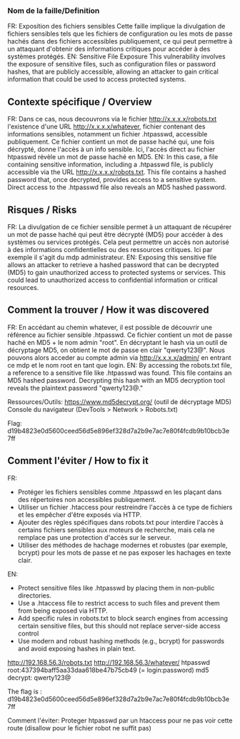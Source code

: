 ### Nom de la faille/Definition
FR: Exposition des fichiers sensibles
Cette faille implique la divulgation de fichiers sensibles tels que les fichiers de configuration ou les mots de passe hachés dans des fichiers accessibles publiquement, ce qui peut permettre à un attaquant d'obtenir des informations critiques pour accéder à des systèmes protégés.
EN: Sensitive File Exposure
This vulnerability involves the exposure of sensitive files, such as configuration files or password hashes, that are publicly accessible, allowing an attacker to gain critical information that could be used to access protected systems.

## Contexte spécifique / Overview
FR: Dans ce cas, nous decouvrons via le fichier http://x.x.x.x/robots.txt l'existence d'une URL http://x.x.x.x/whatever, fichier contenant des informations sensibles, notamment un fichier .htpasswd, accessible publiquement. Ce fichier contient un mot de passe haché qui, une fois décrypté, donne l'accès à un info sensible. Ici, l'accès direct au fichier htpasswd révèle un mot de passe haché en MD5.
EN: In this case, a file containing sensitive information, including a .htpasswd file, is publicly accessible via the URL http://x.x.x.x/robots.txt. This file contains a hashed password that, once decrypted, provides access to a sensitive system. Direct access to the .htpasswd file also reveals an MD5 hashed password.

## Risques / Risks
FR: La divulgation de ce fichier sensible permet à un attaquant de récupérer un mot de passe haché qui peut être décrypté (MD5) pour accéder à des systèmes ou services protégés. Cela peut permettre un accès non autorisé à des informations confidentielles ou des ressources critiques. Ici par exemple il s'agit du mdp administrateur.
EN: Exposing this sensitive file allows an attacker to retrieve a hashed password that can be decrypted (MD5) to gain unauthorized access to protected systems or services. This could lead to unauthorized access to confidential information or critical resources.

## Comment la trouver / How it was discovered
FR: En accédant au chemin whatever, il est possible de découvrir une référence au fichier sensible .htpasswd. Ce fichier contient un mot de passe haché en MD5 + le nom admin "root". En décryptant le hash via un outil de décryptage MD5, on obtient le mot de passe en clair "qwerty123@". Nous pouvons alors acceder au compte admin via http://x.x.x.x/admin/ en entrant ce mdp et le nom root en tant que login.
EN: By accessing the robots.txt file, a reference to a sensitive file like .htpasswd was found. This file contains an MD5 hashed password. Decrypting this hash with an MD5 decryption tool reveals the plaintext password "qwerty123@."

Ressources/Outils:
https://www.md5decrypt.org/ (outil de décryptage MD5)
Console du navigateur (DevTools > Network > Robots.txt)

Flag: d19b4823e0d5600ceed56d5e896ef328d7a2b9e7ac7e80f4fcdb9b10bcb3e7ff

## Comment l'éviter / How to fix it
FR:
- Protéger les fichiers sensibles comme .htpasswd en les plaçant dans des répertoires non accessibles publiquement.
- Utiliser un fichier .htaccess pour restreindre l'accès à ce type de fichiers et les empêcher d'être exposés via HTTP.
- Ajouter des règles spécifiques dans robots.txt pour interdire l'accès à certains fichiers sensibles aux moteurs de recherche, mais cela ne remplace pas une protection d'accès sur le serveur.
- Utiliser des méthodes de hachage modernes et robustes (par exemple, bcrypt) pour les mots de passe et ne pas exposer les hachages en texte clair.

EN:
- Protect sensitive files like .htpasswd by placing them in non-public directories.
- Use a .htaccess file to restrict access to such files and prevent them from being exposed via HTTP.
- Add specific rules in robots.txt to block search engines from accessing certain sensitive files, but this should not replace server-side access control
- Use modern and robust hashing methods (e.g., bcrypt) for passwords and avoid exposing hashes in plain text.




http://192.168.56.3/robots.txt
http://192.168.56.3/whatever/
htpasswd
root:437394baff5aa33daa618be47b75cb49 (= login:password)
md5 decrypt: qwerty123@

The flag is : d19b4823e0d5600ceed56d5e896ef328d7a2b9e7ac7e80f4fcdb9b10bcb3e7ff

Comment l'éviter:
Proteger htpasswd par un htaccess pour ne pas voir cette route (disallow pour le fichier robot ne suffit pas)
